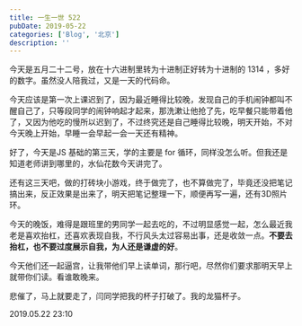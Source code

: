 ```yaml
---
title: 一生一世 522
pubDate: 2019-05-22
categories: ['Blog', '北京']
description: ''
---
```


今天是五月二十二号，放在十六进制里转为十进制正好转为十进制的 1314 ，多好的数字。虽然没人陪我过，又是一天的代码命。

今天应该是第一次上课迟到了，因为最近睡得比较晚，发现自己的手机闹钟都叫不醒自己了，只等段同学的闹钟响起才起来，那洗漱让他抢了先，吃早餐只能带着他了，又因为他吃的慢所以迟到了，不过终究还是自己睡得比较晚，明天开始，不对今天晚上开始，早睡一会早起一会一天还有精神。

好了，今天是JS 基础的第三天，学的主要是 for 循环，同样没怎么听。但我还是知道老师讲到哪里的，水仙花数今天讲完了。

还有这三天吧，做的打砖块小游戏，终于做完了，也不算做完了，毕竟还没把笔记搞出来，反正效果是出来了，明天把笔记整理一下，顺便再写一遍，还有3D照片环。

今天的晚饭，难得是跟班里的男同学一起去吃的，不过明显感觉一起，怎么最近我老是喜欢抬杠，还喜欢表现自我，不行风头太过容易出事，还是收敛一点。**不要去抬杠，也不要过度展示自我，为人还是谦虚的好**。

今天他们还一起逼宫，让我带他们早上读单词，那行吧，尽然你们要求那明天早上就带你们读。看谁敢晚来。

悲催了，马上就要走了，闫同学把我的杯子打破了。我的龙猫杯子。

2019.05.22 23:10

